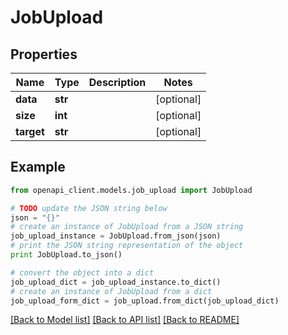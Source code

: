 # JobUpload


## Properties
Name | Type | Description | Notes
------------ | ------------- | ------------- | -------------
**data** | **str** |  | [optional] 
**size** | **int** |  | [optional] 
**target** | **str** |  | [optional] 

## Example

```python
from openapi_client.models.job_upload import JobUpload

# TODO update the JSON string below
json = "{}"
# create an instance of JobUpload from a JSON string
job_upload_instance = JobUpload.from_json(json)
# print the JSON string representation of the object
print JobUpload.to_json()

# convert the object into a dict
job_upload_dict = job_upload_instance.to_dict()
# create an instance of JobUpload from a dict
job_upload_form_dict = job_upload.from_dict(job_upload_dict)
```
[[Back to Model list]](../README.md#documentation-for-models) [[Back to API list]](../README.md#documentation-for-api-endpoints) [[Back to README]](../README.md)



